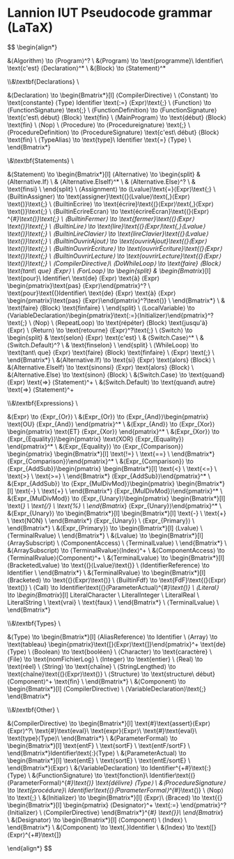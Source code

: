 # Lannion IUT Pseudocode grammar (LaTaX)

$$
\begin{align*}

&⟨Algorithm⟩ \to ⟨Program⟩^?
\\
&⟨Program⟩ \to \text{programme}\ Identifier\ \text{c'est} ⟨Declaration⟩^*
\\
&⟨Block⟩ \to ⟨Statement⟩^*

\\\\&\textbf{Declarations} \\

&⟨Declaration⟩ \to \begin{Bmatrix*}[l]
    ⟨CompilerDirective⟩ \\
    ⟨Constant⟩ \to \text{constante} ⟨Type⟩ Identifier \text{:=} ⟨Expr⟩\text{;} \\
    ⟨Function⟩ \to ⟨FunctionSignature⟩ \text{;} \\
    ⟨FunctionDefinition⟩ \to ⟨FunctionSignature⟩ \text{c'est\ début} ⟨Block⟩ \text{fin} \\
    ⟨MainProgram⟩ \to \text{début} ⟨Block⟩ \text{fin} \\
    ⟨Nop⟩ \\
    ⟨Procedure⟩ \to ⟨Procedureignature⟩ \text{;} \\
    ⟨ProcedureDefinition⟩ \to ⟨ProcedureSignature⟩ \text{c'est\ début} ⟨Block⟩ \text{fin} \\
    ⟨TypeAlias⟩ \to \text{type}\ Identifier \text{=} ⟨Type⟩ \\
\end{Bmatrix*}

\\&\textbf{Statements} \\

&⟨Statement⟩ \to \begin{Bmatrix*}[l]
    ⟨Alternative⟩ \to \begin{split}
    &   ⟨Alternative.If⟩ \\
    &   ⟨Alternative.ElseIf⟩^* \\
    &   ⟨Alternative.Else⟩^? \\
    &   \text{finsi} \\
    \end{split} \\
    ⟨Assignment⟩ \to ⟨Lvalue⟩\text{=}⟨Expr⟩\text{;} \\
    ⟨BuiltinAssigner⟩ \to \text{assigner}\text{(}⟨Lvalue⟩\text{,}⟨Expr⟩\text{)}\text{;} \\
    ⟨BuiltinEcrire⟩ \to \text{écrire}\text{(}⟨Expr⟩\text{,}⟨Expr⟩\text{)}\text{;} \\
    ⟨BuiltinEcrireEcran⟩ \to \text{écrireÉcran}\text{(}⟨Expr⟩^{*\#}\text{)}\text{;} \\
    ⟨BuiltinFermer⟩ \to \text{fermer}\text{(}⟨Expr⟩\text{)}\text{;} \\
    ⟨BuiltinLire⟩ \to \text{lire}\text{(}⟨Expr⟩\text{,}⟨Lvalue⟩\text{)}\text{;} \\
    ⟨BuiltinLireClavier⟩ \to \text{lireClavier}\text{(}⟨Lvalue⟩\text{)}\text{;} \\
    ⟨BuiltinOuvrirAjout⟩ \to \text{ouvrirAjout}\text{(}⟨Expr⟩\text{)}\text{;} \\
    ⟨BuiltinOuvrirEcriture⟩ \to \text{ouvrirÉcriture}\text{(}⟨Expr⟩\text{)}\text{;} \\
    ⟨BuiltinOuvrirLecture⟩ \to \text{ouvrirLecture}\text{(}⟨Expr⟩\text{)}\text{;} \\
    ⟨CompilerDirective⟩\\
    ⟨DoWhileLoop⟩ \to \text{faire} ⟨Block⟩ \text{tant\ que} ⟨Expr⟩ \\
    ⟨ForLoop⟩ \to \begin{split}
    &   \begin{Bmatrix*}[l]
            \text{pour}\ Identifier\ \text{de} ⟨Expr⟩ \text{à} ⟨Expr⟩ \begin{pmatrix}\text{pas} ⟨Expr⟩\end{pmatrix}^? \\
            \text{pour}\text{(}Identifier\ \text{de} ⟨Expr⟩ \text{à} ⟨Expr⟩ \begin{pmatrix}\text{pas} ⟨Expr⟩\end{pmatrix}^?\text{)} \\
        \end{Bmatrix*} \\
    &   \text{faire} ⟨Block⟩ \text{finfaire} \\
    \end{split} \\
    ⟨LocalVariable⟩ \to ⟨VariableDeclaration⟩\begin{pmatrix}\text{:=}⟨Initializer⟩\end{pmatrix}^?\text{;} \\
    ⟨Nop⟩ \\
    ⟨RepeatLoop⟩ \to \text{répéter} ⟨Block⟩ \text{jusqu'à} ⟨Expr⟩ \\
    ⟨Return⟩ \to \text{retourne} ⟨Expr⟩^?\text{;} \\
    ⟨Switch⟩ \to \begin{split}
    &   \text{selon} ⟨Expr⟩ \text{c'est} \\
    &   ⟨Switch.Case⟩^* \\
    &   ⟨Switch.Default⟩^? \\
    &   \text{finselon} \\
    \end{split} \\
    ⟨WhileLoop⟩ \to \text{tant\ que} ⟨Expr⟩ \text{faire} ⟨Block⟩ \text{finfaire} \\
    ⟨Expr⟩ \text{;} \\
\end{Bmatrix*}
\\
&⟨Alternative.If⟩ \to \text{si} ⟨Expr⟩ \text{alors} ⟨Block⟩
\\
&⟨Alternative.ElseIf⟩ \to \text{sinonsi} ⟨Expr⟩ \text{alors} ⟨Block⟩
\\
&⟨Alternative.Else⟩ \to \text{sinon} ⟨Block⟩
\\
&⟨Switch.Case⟩ \to \text{quand} ⟨Expr⟩ \text{=>} ⟨Statement⟩^+
\\
&⟨Switch.Default⟩ \to \text{quand\ autre} \text{=>} ⟨Statement⟩^+

\\\\&\textbf{Expressions} \\

&⟨Expr⟩ \to ⟨Expr_{Or}⟩
\\
&⟨Expr_{Or}⟩ \to ⟨Expr_{And}⟩\begin{pmatrix}
    \text{OU}
    ⟨Expr_{And}⟩
\end{pmatrix}^*
\\
&⟨Expr_{And}⟩ \to ⟨Expr_{Xor}⟩\begin{pmatrix}
    \text{ET}
    ⟨Expr_{Xor}⟩
\end{pmatrix}^*
\\
&⟨Expr_{Xor}⟩ \to ⟨Expr_{Equality}⟩\begin{pmatrix}
    \text{XOR}
    ⟨Expr_{Equality}⟩
\end{pmatrix}^*
\\
&⟨Expr_{Equality}⟩ \to ⟨Expr_{Comparison}⟩\begin{pmatrix}
\begin{Bmatrix*}[l]
    \text{!=} \\
    \text{==} \\
\end{Bmatrix*}
⟨Expr_{Comparison}⟩\end{pmatrix}^*
\\
&⟨Expr_{Comparison}⟩ \to ⟨Expr_{AddSub}⟩\begin{pmatrix}
\begin{Bmatrix*}[l]
    \text{<} \\
    \text{<=} \\
    \text{>} \\
    \text{>=} \\
\end{Bmatrix*}
⟨Expr_{AddSub}⟩\end{pmatrix}^*
\\
&⟨Expr_{AddSub}⟩ \to ⟨Expr_{MulDivMod}⟩\begin{pmatrix}
\begin{Bmatrix*}[l]
    \text{-} \\
    \text{+} \\
\end{Bmatrix*}
⟨Expr_{MulDivMod}⟩\end{pmatrix}^*
\\
&⟨Expr_{MulDivMod}⟩ \to ⟨Expr_{Unary}⟩\begin{pmatrix}
\begin{Bmatrix*}[l]
    \text{*} \\
    \text{/} \\
    \text{\%} \\
\end{Bmatrix*}
⟨Expr_{Unary}⟩\end{pmatrix}^*
\\
&⟨Expr_{Unary}⟩ \to \begin{Bmatrix*}[l]
    \begin{Bmatrix*}[l]
        \text{-} \\
        \text{+} \\
        \text{NON} \\
    \end{Bmatrix*} ⟨Expr_{Unary}⟩ \\
    ⟨Expr_{Primary}⟩ \\
\end{Bmatrix*}
\\
&⟨Expr_{Primary}⟩ \to \begin{Bmatrix*}[l]
    ⟨Lvalue⟩ \\
    ⟨TerminalRvalue⟩ \\
\end{Bmatrix*}
\\
&⟨Lvalue⟩ \to \begin{Bmatrix*}[l]
    ⟨ArraySubscript⟩ \\
    ⟨ComponentAccess⟩ \\
    ⟨TerminalLvalue⟩ \\
\end{Bmatrix*}
\\
&⟨ArraySubscript⟩ \to ⟨TerminalRvalue⟩⟨Index⟩^+
\\
&⟨ComponentAccess⟩ \to ⟨TerminalRvalue⟩⟨Component⟩^+
\\
&⟨TerminalLvalue⟩ \to \begin{Bmatrix*}[l]
    ⟨BracketedLvalue⟩ \to \text{(}⟨Lvalue⟩\text{)} \\
    ⟨IdentifierReference⟩ \to Identifier \\
\end{Bmatrix*}
\\
&⟨TerminalRvalue⟩ \to \begin{Bmatrix*}[l]
    ⟨Bracketed⟩ \to \text{(}⟨Expr⟩\text{)} \\
    ⟨BuiltinFdf⟩ \to \text{FdF}\text{(}⟨Expr⟩\text{)} \\
    ⟨Call⟩ \to Identifier\text{(}⟨ParameterActual⟩^{*\#}\text{)} \\
    ⟨Literal⟩ \to \begin{Bmatrix*}[l]
        LiteralCharacter \\
        LiteralInteger \\
        LiteralReal \\
        LiteralString \\
        \text{vrai} \\
        \text{faux} \\
    \end{Bmatrix*} \\
    ⟨TerminalLvalue⟩ \\
\end{Bmatrix*}

\\\\&\textbf{Types} \\

&⟨Type⟩ \to \begin{Bmatrix*}[l]
    ⟨AliasReference⟩ \to Identifier \\
    ⟨Array⟩ \to \text{tableau} \begin{pmatrix}\text{[}⟨Expr⟩\text{]}\end{pmatrix}^+ \text{de} ⟨Type⟩ \\
    ⟨Boolean⟩ \to \text{booléen} \\
    ⟨Character⟩ \to \text{caractère} \\
    ⟨File⟩ \to \text{nomFichierLog} \\
    ⟨Integer⟩ \to \text{entier} \\
    ⟨Real⟩ \to \text{réel} \\
    ⟨String⟩ \to \text{chaîne} \\
    ⟨StringLengthed⟩ \to \text{chaîne}\text{(}⟨Expr⟩\text{)} \\
    ⟨Structure⟩ \to \text{structure\ début} ⟨Component⟩^+ \text{fin} \\
\end{Bmatrix*}
\\
&⟨Component⟩ \to \begin{Bmatrix*}[l]
    ⟨CompilerDirective⟩ \\
    ⟨VariableDeclaration⟩\text{;}
\end{Bmatrix*}

\\\\&\textbf{Other} \\

&⟨CompilerDirective⟩ \to \begin{Bmatrix*}[l]
    \text{\#}\text{assert}⟨Expr⟩⟨Expr⟩^?\\
    \text{\#}\text{eval}\ \text{expr}⟨Expr⟩\\
    \text{\#}\text{eval}\ \text{type}⟨Type⟩\\
\end{Bmatrix*}
\\
&⟨ParameterFormal⟩ \to \begin{Bmatrix*}[l]
    \text{entF} \\
    \text{sortF} \\
    \text{entF/sortF} \\
\end{Bmatrix*}Identifier\text{:}⟨Type⟩
\\
&⟨ParameterActual⟩ \to \begin{Bmatrix*}[l]
    \text{entE} \\
    \text{sortE} \\
    \text{entE/sortE} \\
\end{Bmatrix*}⟨Expr⟩
\\
&⟨VariableDeclaration⟩ \to Identifier^{+\#}\text{:}⟨Type⟩
\\
&⟨FunctionSignature⟩ \to \text{fonction}\ Identifier\text{(}⟨ParameterFormal⟩^{*\#}\text{)} \text{délivre} ⟨Type⟩
\\
&⟨ProcedureSignature⟩ \to \text{procédure}\ Identifier\text{(}⟨ParameterFormal⟩^{*\#}\text{)}
\\
⟨Nop⟩ \to \text{;}
\\
&⟨Initializer⟩ \to \begin{Bmatrix*}[l]
    ⟨Expr⟩\\
    ⟨Braced⟩ \to \text{\{}
        \begin{Bmatrix*}[l]
            \begin{pmatrix}
                ⟨Designator⟩^+
                \text{:=}
            \end{pmatrix}^?
            ⟨Initializer⟩
            \\
            ⟨CompilerDirective⟩
        \end{Bmatrix*}^{*\#}
    \text{\}}\\
\end{Bmatrix*}
\\
&⟨Designator⟩ \to \begin{Bmatrix*}[l]
    ⟨Component⟩ \\
    ⟨Index⟩ \\
\end{Bmatrix*}
\\
&⟨Component⟩ \to \text{.}Identifier
\\
&⟨Index⟩ \to \text{[}⟨Expr⟩^{+\#}\text{]}

\end{align*}
$$
